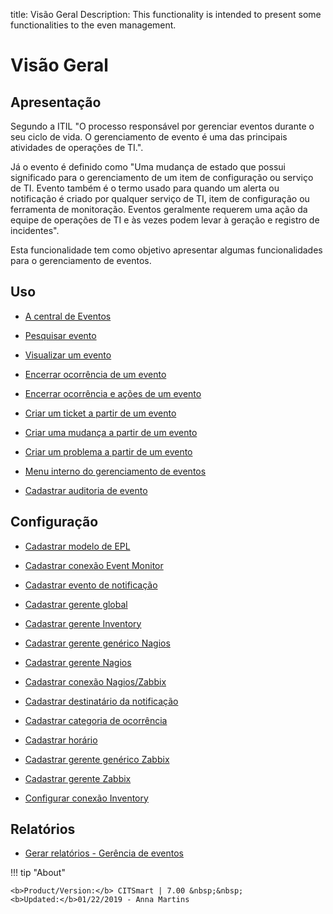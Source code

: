 title: Visão Geral
Description: This functionality is intended to present some functionalities to the even management.
# Visão Geral

Apresentação
----------------

Segundo a ITIL "O processo responsável por gerenciar eventos durante o seu ciclo de vida. O gerenciamento de evento é uma das principais atividades de operações de TI.".

Já o evento é definido como "Uma mudança de estado que possui significado para o gerenciamento de um item de configuração ou serviço de TI. Evento também é o termo usado para quando um alerta ou notificação é criado por qualquer serviço de TI, item de configuração ou ferramenta de monitoração. Eventos geralmente requerem uma ação da equipe de operações de TI e às vezes podem levar à geração e registro de incidentes".

Esta funcionalidade tem como objetivo apresentar algumas funcionalidades para o gerenciamento de eventos.

Uso
-------

- [A central de Eventos](/pt-br/citsmart-7/processes/event/use/the-event-center.html)

- [Pesquisar evento](/pt-br/citsmart-7/processes/event/use/search-event.html)

- [Visualizar um evento](/pt-br/citsmart-7/processes/event/use/view-event.html)

- [Encerrar ocorrência de um evento](/pt-br/citsmart-7/processes/event/use/close-event-occurrence.html)

- [Encerrar ocorrência e ações de um evento](/pt-br/citsmart-7/processes/event/use/close-occurences-and-actions.html)

- [Criar um ticket a partir de um evento](/pt-br/citsmart-7/processes/event/use/create-ticket-from-an-event.html)

- [Criar uma mudança a partir de um evento](/pt-br/citsmart-7/processes/event/use/create-change-from-an-event.html)

- [Criar um problema a partir de um evento](/pt-br/citsmart-7/processes/event/use/create-a-problem-from-an-event.html)

- [Menu interno do gerenciamento de eventos](/pt-br/citsmart-7/processes/event/use/internal-menu-of-event.html)

- [Cadastrar auditoria de evento](/pt-br/citsmart-7/processes/event/use/register-event-audit.html)

Configuração
-----------------

- [Cadastrar modelo de EPL](/pt-br/citsmart-7/processes/event/configuration/register-epl-template.html)

- [Cadastrar conexão Event Monitor](/pt-br/citsmart-7/processes/event/configuration/register-event-monitor-connection.html)

- [Cadastrar evento de notificação](/pt-br/citsmart-7/processes/event/configuration/register-event-notification.html)

- [Cadastrar gerente global](/pt-br/citsmart-7/processes/event/configuration/register-global-manager.html)

- [Cadastrar gerente Inventory](/pt-br/citsmart-7/processes/event/configuration/register-inventory-manager.html)

- [Cadastrar gerente genérico Nagios](/pt-br/citsmart-7/processes/event/configuration/register-nagios-generic-manager.html)

- [Cadastrar gerente Nagios](/pt-br/citsmart-7/processes/event/configuration/register-nagios-manager.html)

- [Cadastrar conexão Nagios/Zabbix](/pt-br/citsmart-7/processes/event/configuration/register-nagios-zabbix-connection.html)

- [Cadastrar destinatário da notificação](/pt-br/citsmart-7/processes/event/configuration/register-notification-recipient.html)

- [Cadastrar categoria de ocorrência](/pt-br/citsmart-7/processes/event/configuration/register-occurence-category.html)

- [Cadastrar horário](/pt-br/citsmart-7/processes/event/configuration/register-time.html)

- [Cadastrar gerente genérico Zabbix](/pt-br/citsmart-7/processes/event/configuration/register-zabbix-generic-manager.html)

- [Cadastrar gerente Zabbix](/pt-br/citsmart-7/processes/event/configuration/register-zabbix-manager.html)

- [Configurar conexão Inventory](/pt-br/citsmart-7/processes/event/configuration/set-inventory-connection.html)

Relatórios
-----------

- [Gerar relatórios - Gerência de eventos](/pt-br/citsmart-7/processes/event/use/generate-reports-event-management.html)


!!! tip "About"

    <b>Product/Version:</b> CITSmart | 7.00 &nbsp;&nbsp;
    <b>Updated:</b>01/22/2019 - Anna Martins

